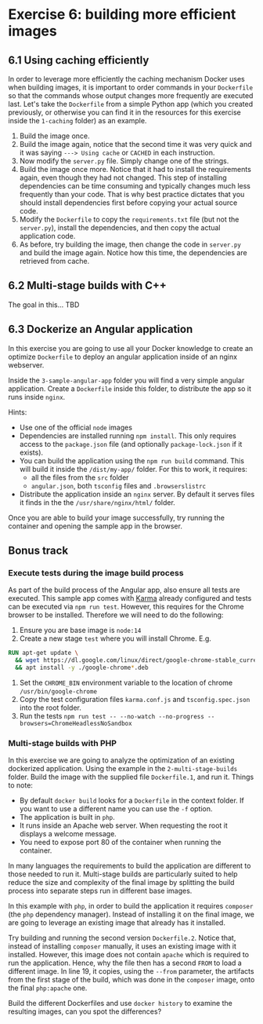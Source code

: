 # Exercise 6: building more efficient images
## 6.1 Using caching efficiently

In order to leverage more efficiently the caching mechanism Docker uses when building images, it is important to order commands in your `Dockerfile` so that the commands whose output changes more frequently are executed last. Let's take the `Dockerfile` from a simple Python app (which you created previously, or otherwise you can find it in the resources for this exercise inside the `1-caching` folder) as an example.

1. Build the image once.
1. Build the image again, notice that the second time it was very quick and it was saying `---> Using cache` or `CACHED` in each instruction.
1. Now modify the `server.py` file. Simply change one of the strings.
1. Build the image once more. Notice that it had to install the requirements again, even though they had not changed. This step of installing dependencies can be time consuming and typically changes much less frequently than your code. That is why best practice dictates that you should install dependencies first before copying your actual source code.
1. Modify the `Dockerfile` to copy the `requirements.txt` file (but not the `server.py`), install the dependencies, and then copy the actual application code.
1. As before, try building the image, then change the code in `server.py` and build the image again. Notice how this time, the dependencies are retrieved from cache.

## 6.2 Multi-stage builds with C++

The goal in this... TBD


## 6.3 Dockerize an Angular application

In this exercise you are going to use all your Docker knowledge to create an optimize `Dockerfile` to deploy an angular application inside of an nginx webserver.

Inside the `3-sample-angular-app` folder you will find a very simple angular application. Create a `Dockerfile` inside this folder, to distribute the app so it runs inside `nginx`.

Hints:
- Use one of the official `node` images
- Dependencies are installed running `npm install`. This only requires access to the `package.json` file (and optionally `package-lock.json` if it exists).
- You can build the application using the `npm run build` command. This will build it inside the `/dist/my-app/` folder. For this to work, it requires:
  - all the files from the `src` folder
  - `angular.json`, both `tsconfig` files and `.browserslistrc`
- Distribute the application inside an `nginx` server. By default it serves files it finds in the the `/usr/share/nginx/html/` folder.

Once you are able to build your image successfully, try running the container and opening the sample app in the browser.

## Bonus track 

### Execute tests during the image build process

As part of the build process of the Angular app, also ensure all tests are executed. This sample app comes with [Karma](http://karma-runner.github.io/6.3/index.html) already configured and tests can be executed via `npm run test`. However, this requires for the Chrome browser to be installed. Therefore we will need to do the following:

1. Ensure you are base image is `node:14`
1. Create a new stage `test` where you will install Chrome. E.g.
  ```Dockerfile
  RUN apt-get update \
    && wget https://dl.google.com/linux/direct/google-chrome-stable_current_amd64.deb \
    && apt install -y ./google-chrome*.deb
  ```
1. Set the `CHROME_BIN` environment variable to the location of chrome `/usr/bin/google-chrome`
1. Copy the test configuration files `karma.conf.js` and `tsconfig.spec.json` into the root folder.
1. Run the tests `npm run test -- --no-watch --no-progress --browsers=ChromeHeadlessNoSandbox`

### Multi-stage builds with PHP

In this exercise we are going to analyze the optimization of an existing dockerized application. Using the example in the `2-multi-stage-builds` folder. Build the image with the supplied file `Dockerfile.1`, and run it. Things to note:
- By default `docker build` looks for a `Dockerfile` in the context folder. If you want to use a different name you can use the `-f` option.
- The application is built in `php`.
- It runs inside an Apache web server. When requesting the root it displays a welcome message.
- You need to expose port 80 of the container when running the container.

In many languages the requirements to build the application are different to those needed to run it. Multi-stage builds are particularly suited to help reduce the size and complexity of the final image by splitting the build process into separate steps run in different base images.

In this example with `php`, in order to build the application it requires `composer` (the `php` dependency manager). Instead of installing it on the final image, we are going to leverage an existing image that already has it installed.

Try building and running the second version `Dockerfile.2`. Notice that, instead of installing `composer` manually, it uses an existing image with it installed. However, this image does not contain `apache` which is required to run the application. Hence, why the file then has a second `FROM` to load a different image. In line 19, it copies, using the `--from` parameter, the artifacts from the first stage of the build, which was done in the `composer` image, onto the final `php:apache` one.

Build the different Dockerfiles and use `docker history` to examine the resulting images, can you spot the differences?